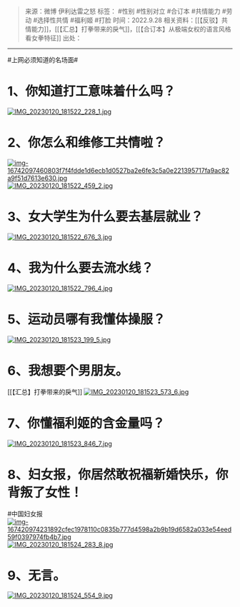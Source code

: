 > 来源：微博 伊利达雷之怒
> 标签： #性别 #性别对立  #合订本 #共情能力 #劳动 #选择性共情 #福利姬 #打脸
> 时间：2022.9.28
> 相关资料：[[【反驳】共情能力]]，[[【汇总】打拳带来的戾气]]，[[【合订本】从极端女权的语言风格看女拳特征]]
> 出处：
***
#上网必须知道的名场面#
# 1、你知道打工意味着什么吗？
[![IMG_20230120_181522_228_1.jpg](https://raw.githubusercontent.com/bluntvoice/mypic/main/IMG_20230120_181522_228_1.jpg)](https://raw.githubusercontent.com/bluntvoice/mypic/main/IMG_20230120_181522_228_1.jpg)
# 2、你怎么和维修工共情啦？
[![img-16742097460803f7f4fdde1d6ecb1d0527ba2e6fe3c5a0e221395717fa9ac82a9f51d7613e630.jpg](https://raw.githubusercontent.com/bluntvoice/mypic/main/img-16742097460803f7f4fdde1d6ecb1d0527ba2e6fe3c5a0e221395717fa9ac82a9f51d7613e630.jpg)](https://raw.githubusercontent.com/bluntvoice/mypic/main/img-16742097460803f7f4fdde1d6ecb1d0527ba2e6fe3c5a0e221395717fa9ac82a9f51d7613e630.jpg)
[![IMG_20230120_181522_459_2.jpg](https://raw.githubusercontent.com/bluntvoice/mypic/main/IMG_20230120_181522_459_2.jpg)](https://raw.githubusercontent.com/bluntvoice/mypic/main/IMG_20230120_181522_459_2.jpg)
# 3、女大学生为什么要去基层就业？
[![IMG_20230120_181522_676_3.jpg](https://raw.githubusercontent.com/bluntvoice/mypic/main/IMG_20230120_181522_676_3.jpg)](https://raw.githubusercontent.com/bluntvoice/mypic/main/IMG_20230120_181522_676_3.jpg)
# 4、我为什么要去流水线？ 
[![IMG_20230120_181522_796_4.jpg](https://raw.githubusercontent.com/bluntvoice/mypic/main/IMG_20230120_181522_796_4.jpg)](https://raw.githubusercontent.com/bluntvoice/mypic/main/IMG_20230120_181522_796_4.jpg)
# 5、运动员哪有我懂体操服？  
[![IMG_20230120_181523_199_5.jpg](https://raw.githubusercontent.com/bluntvoice/mypic/main/IMG_20230120_181523_199_5.jpg)](https://raw.githubusercontent.com/bluntvoice/mypic/main/IMG_20230120_181523_199_5.jpg)
# 6、我想要个男朋友。 
[[【汇总】打拳带来的戾气]]
[![IMG_20230120_181523_573_6.jpg](https://raw.githubusercontent.com/bluntvoice/mypic/main/IMG_20230120_181523_573_6.jpg)](https://raw.githubusercontent.com/bluntvoice/mypic/main/IMG_20230120_181523_573_6.jpg)
# 7、你懂福利姬的含金量吗？
[![IMG_20230120_181523_846_7.jpg](https://raw.githubusercontent.com/bluntvoice/mypic/main/IMG_20230120_181523_846_7.jpg)](https://raw.githubusercontent.com/bluntvoice/mypic/main/IMG_20230120_181523_846_7.jpg)
# 8、妇女报，你居然敢祝福新婚快乐，你背叛了女性！  
#中国妇女报 
[![img-167420974231892cfec1978110c0835b777d4598a2b9b19d6582a033e54eed59f0397974fb4b7.jpg](https://raw.githubusercontent.com/bluntvoice/mypic/main/img-167420974231892cfec1978110c0835b777d4598a2b9b19d6582a033e54eed59f0397974fb4b7.jpg)](https://raw.githubusercontent.com/bluntvoice/mypic/main/img-167420974231892cfec1978110c0835b777d4598a2b9b19d6582a033e54eed59f0397974fb4b7.jpg)
[![IMG_20230120_181524_283_8.jpg](https://raw.githubusercontent.com/bluntvoice/mypic/main/IMG_20230120_181524_283_8.jpg)](https://raw.githubusercontent.com/bluntvoice/mypic/main/IMG_20230120_181524_283_8.jpg)
# 9、无言。
[![IMG_20230120_181524_554_9.jpg](https://raw.githubusercontent.com/bluntvoice/mypic/main/IMG_20230120_181524_554_9.jpg)](https://raw.githubusercontent.com/bluntvoice/mypic/main/IMG_20230120_181524_554_9.jpg)
